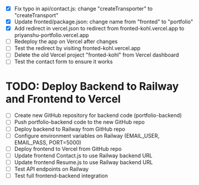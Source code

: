 - [x] Fix typo in api/contact.js: change "createTransporter" to "createTransport"
- [x] Update fronted/package.json: change name from "fronted" to "portfolio"
- [x] Add redirect in vercel.json to redirect from fronted-kohl.vercel.app to priyanshu-portfolio.vercel.app
- [ ] Redeploy the app on Vercel after changes
- [ ] Test the redirect by visiting fronted-kohl.vercel.app
- [ ] Delete the old Vercel project "fronted-kohl" from Vercel dashboard
- [ ] Test the contact form to ensure it works

# TODO: Deploy Backend to Railway and Frontend to Vercel

- [ ] Create new GitHub repository for backend code (portfolio-backend)
- [ ] Push portfolio-backend code to the new GitHub repo
- [ ] Deploy backend to Railway from GitHub repo
- [ ] Configure environment variables on Railway (EMAIL_USER, EMAIL_PASS, PORT=5000)
- [ ] Deploy frontend to Vercel from GitHub repo
- [ ] Update frontend Contact.js to use Railway backend URL
- [ ] Update frontend Resume.js to use Railway backend URL
- [ ] Test API endpoints on Railway
- [ ] Test full frontend-backend integration
